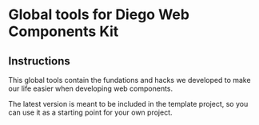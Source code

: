 # Global tools for Diego Web Components Kit

## Instructions

This global tools contain the fundations and hacks we developed to make our life easier when developing web components.

The latest version is meant to be included in the template project, so you can use it as a starting point for your own project.
